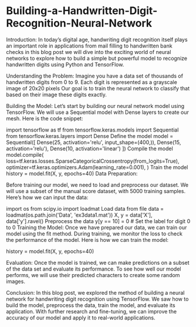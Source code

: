 # Building-a-Handwritten-Digit-Recognition-Neural-Network

Introduction:
In today’s digital age, handwriting digit recognition itself plays an important role in applications from mail filling to handwritten bank checks in this blog post we will dive into the exciting world of neural networks to explore how to build a simple but powerful model to recognize handwritten digits using Python and TensorFlow.

Understanding the Problem:
Imagine you have a data set of thousands of handwritten digits from 0 to 9. Each digit is represented as a grayscale image of 20x20 pixels Our goal is to train the neural network to classify that based on their image these digits exactly.

Building the Model:
Let’s start by building our neural network model using TensorFlow. We will use a Sequential model with Dense layers to create our mesh. Here is the code snippet:

import tensorflow as tf
from tensorflow.keras.models import Sequential
from tensorflow.keras.layers import Dense
Define the model
model = Sequential([
 Dense(25, activation='relu', input_shape=(400,)),
 Dense(15, activation='relu'),
 Dense(10, activation='linear')
])
Compile the model
model.compile(
 loss=tf.keras.losses.SparseCategoricalCrossentropy(from_logits=True),
 optimizer=tf.keras.optimizers.Adam(learning_rate=0.001),
)
Train the model
history = model.fit(X, y, epochs=40)
Data Preparation:


Before training our model, we need to load and preprocess our dataset. We will use a subset of the manual score dataset, with 5000 training samples. Here’s how we can input the data:

import os
from scipy.io import loadmat
Load data from file
data = loadmat(os.path.join('Data', 'ex3data1.mat'))
X, y = data['X'], data['y'].ravel()
Preprocess the data
y[y == 10] = 0  # Set the label for digit 0 to 0
Training the Model:
Once we have prepared our data, we can train our model using the fit method. During training, we monitor the loss to check the performance of the model. Here is how we can train the model:

history = model.fit(X, y, epochs=40)


Evaluation:
Once the model is trained, we can make predictions on a subset of the data set and evaluate its performance. To see how well our model performs, we will use their predicted characters to create some random images.

Conclusion:
In this blog post, we explored the method of building a neural network for handwriting digit recognition using TensorFlow. We saw how to build the model, preprocess the data, train the model, and evaluate its application. With further research and fine-tuning, we can improve the accuracy of our model and apply it to real-world applications.

